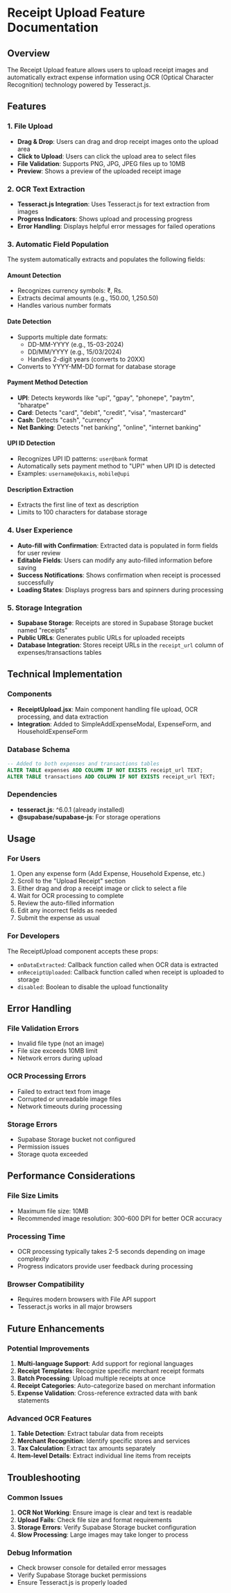# Receipt Upload Feature Documentation

## Overview
The Receipt Upload feature allows users to upload receipt images and automatically extract expense information using OCR (Optical Character Recognition) technology powered by Tesseract.js.

## Features

### 1. File Upload
- **Drag & Drop**: Users can drag and drop receipt images onto the upload area
- **Click to Upload**: Users can click the upload area to select files
- **File Validation**: Supports PNG, JPG, JPEG files up to 10MB
- **Preview**: Shows a preview of the uploaded receipt image

### 2. OCR Text Extraction
- **Tesseract.js Integration**: Uses Tesseract.js for text extraction from images
- **Progress Indicators**: Shows upload and processing progress
- **Error Handling**: Displays helpful error messages for failed operations

### 3. Automatic Field Population
The system automatically extracts and populates the following fields:

#### Amount Detection
- Recognizes currency symbols: ₹, Rs.
- Extracts decimal amounts (e.g., 150.00, 1,250.50)
- Handles various number formats

#### Date Detection
- Supports multiple date formats:
  - DD-MM-YYYY (e.g., 15-03-2024)
  - DD/MM/YYYY (e.g., 15/03/2024)
  - Handles 2-digit years (converts to 20XX)
- Converts to YYYY-MM-DD format for database storage

#### Payment Method Detection
- **UPI**: Detects keywords like "upi", "gpay", "phonepe", "paytm", "bharatpe"
- **Card**: Detects "card", "debit", "credit", "visa", "mastercard"
- **Cash**: Detects "cash", "currency"
- **Net Banking**: Detects "net banking", "online", "internet banking"

#### UPI ID Detection
- Recognizes UPI ID patterns: `user@bank` format
- Automatically sets payment method to "UPI" when UPI ID is detected
- Examples: `username@okaxis`, `mobile@upi`

#### Description Extraction
- Extracts the first line of text as description
- Limits to 100 characters for database storage

### 4. User Experience
- **Auto-fill with Confirmation**: Extracted data is populated in form fields for user review
- **Editable Fields**: Users can modify any auto-filled information before saving
- **Success Notifications**: Shows confirmation when receipt is processed successfully
- **Loading States**: Displays progress bars and spinners during processing

### 5. Storage Integration
- **Supabase Storage**: Receipts are stored in Supabase Storage bucket named "receipts"
- **Public URLs**: Generates public URLs for uploaded receipts
- **Database Integration**: Stores receipt URLs in the `receipt_url` column of expenses/transactions tables

## Technical Implementation

### Components
- **ReceiptUpload.jsx**: Main component handling file upload, OCR processing, and data extraction
- **Integration**: Added to SimpleAddExpenseModal, ExpenseForm, and HouseholdExpenseForm

### Database Schema
```sql
-- Added to both expenses and transactions tables
ALTER TABLE expenses ADD COLUMN IF NOT EXISTS receipt_url TEXT;
ALTER TABLE transactions ADD COLUMN IF NOT EXISTS receipt_url TEXT;
```

### Dependencies
- **tesseract.js**: ^6.0.1 (already installed)
- **@supabase/supabase-js**: For storage operations

## Usage

### For Users
1. Open any expense form (Add Expense, Household Expense, etc.)
2. Scroll to the "Upload Receipt" section
3. Either drag and drop a receipt image or click to select a file
4. Wait for OCR processing to complete
5. Review the auto-filled information
6. Edit any incorrect fields as needed
7. Submit the expense as usual

### For Developers
The ReceiptUpload component accepts these props:
- `onDataExtracted`: Callback function called when OCR data is extracted
- `onReceiptUploaded`: Callback function called when receipt is uploaded to storage
- `disabled`: Boolean to disable the upload functionality

## Error Handling

### File Validation Errors
- Invalid file type (not an image)
- File size exceeds 10MB limit
- Network errors during upload

### OCR Processing Errors
- Failed to extract text from image
- Corrupted or unreadable image files
- Network timeouts during processing

### Storage Errors
- Supabase Storage bucket not configured
- Permission issues
- Storage quota exceeded

## Performance Considerations

### File Size Limits
- Maximum file size: 10MB
- Recommended image resolution: 300-600 DPI for better OCR accuracy

### Processing Time
- OCR processing typically takes 2-5 seconds depending on image complexity
- Progress indicators provide user feedback during processing

### Browser Compatibility
- Requires modern browsers with File API support
- Tesseract.js works in all major browsers

## Future Enhancements

### Potential Improvements
1. **Multi-language Support**: Add support for regional languages
2. **Receipt Templates**: Recognize specific merchant receipt formats
3. **Batch Processing**: Upload multiple receipts at once
4. **Receipt Categories**: Auto-categorize based on merchant information
5. **Expense Validation**: Cross-reference extracted data with bank statements

### Advanced OCR Features
1. **Table Detection**: Extract tabular data from receipts
2. **Merchant Recognition**: Identify specific stores and services
3. **Tax Calculation**: Extract tax amounts separately
4. **Item-level Details**: Extract individual line items from receipts

## Troubleshooting

### Common Issues
1. **OCR Not Working**: Ensure image is clear and text is readable
2. **Upload Fails**: Check file size and format requirements
3. **Storage Errors**: Verify Supabase Storage bucket configuration
4. **Slow Processing**: Large images may take longer to process

### Debug Information
- Check browser console for detailed error messages
- Verify Supabase Storage bucket permissions
- Ensure Tesseract.js is properly loaded

